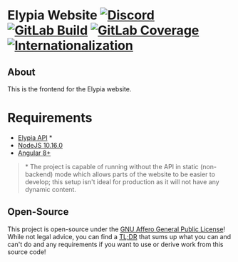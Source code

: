 # Elypia Website [![Discord][discord-members]][discord] [![GitLab Build][gitlab-build]][gitlab] [![GitLab Coverage][gitlab-coverage]][gitlab] [![Internationalization][i18n-badge]][i18n]
## About
This is the frontend for the Elypia website.

# Requirements
* [Elypia API][elypia-api] *
* [NodeJS 10.16.0][node]
* [Angular 8+][angular]

> \* The project is capable of running without the API in static (non-backend) mode which allows parts of the website
> to be easier to develop; this setup isn't ideal for production as it will not have any dynamic content.

## Open-Source
This project is open-source under the [GNU Affero General Public License][agpl]!  
While not legal advice, you can find a [TL;DR][agpl-tldr] that sums up what
you can and can't do and any requirements if you want to use or derive work from this source code!  

[discord]: https://discord.gg/hprGMaM "Discord Invite"
[discord-members]: https://discordapp.com/api/guilds/184657525990359041/widget.png "Discord Shield"
[gitlab]: https://gitlab.com/Elypia/elypia.com-website/commits/master "Repository on GitLab"
[gitlab-build]: https://gitlab.com/Elypia/elypia.com-website/badges/master/pipeline.svg "GitLab Build Shield"
[gitlab-coverage]: https://gitlab.com/Elypia/elypia.com-website/badges/master/coverage.svg "GitLab Coverage Shield"
[i18n]: https://i18n.elypia.com/engage/elypia-website/?utm "Weblate Translations"
[i18n-badge]: https://i18n.elypia.com/widgets/elypia-website/-/svg-badge.svg "Weblate Translation Badge"
[elypia-api]: https://gitlab.com/Elypia/elypia.com-api "Elypia API"
[angular]: https://angular.io "Angular CLI"
[node]: https://nodejs.org/en/ "NodeJS"
[agpl]: https://www.gnu.org/licenses/agpl-3.0.en.html "AGPL"
[agpl-tldr]: https://tldrlegal.com/license/gnu-affero-general-public-license-v3-(agpl-3.0) "TLDR of AGPL"

